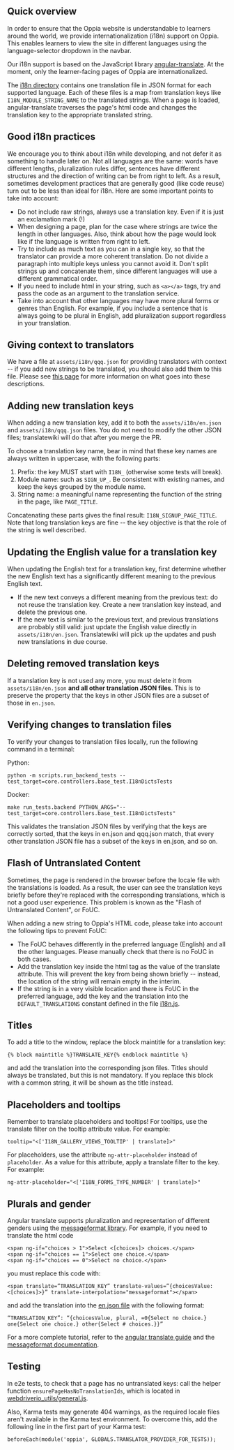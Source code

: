 ## Quick overview

In order to ensure that the Oppia website is understandable to learners around the world, we provide internationalization (i18n) support on Oppia. This enables learners to view the site in different languages using the language-selector dropdown in the navbar.

Our i18n support is based on the JavaScript library [angular-translate](https://angular-translate.github.io/). At the moment, only the learner-facing pages of Oppia are internationalized.

The [i18n directory](https://github.com/oppia/oppia/tree/develop/assets/i18n) contains one translation file in JSON format for each supported language. Each of these files is a map from translation keys like `I18N_MODULE_STRING_NAME` to the translated strings. When a page is loaded, angular-translate traverses the page's html code and changes the translation key to the appropriate translated string.

## Good i18n practices

We encourage you to think about i18n while developing, and not defer it as something to handle later on. Not all languages are the same: words have different lengths, pluralization rules differ, sentences have different structures and the direction of writing can be from right to left. As a result, sometimes development practices that are generally good (like code reuse) turn out to be less than ideal for i18n. Here are some important points to take into account:
- Do not include raw strings, always use a translation key. Even if it is just an exclamation mark (!)
- When designing a page, plan for the case where strings are twice the length in other languages. Also, think about how the page would look like if the language is written from right to left.
- Try to include as much text as you can in a single key, so that the translator can provide a more coherent translation. Do not divide a paragraph into multiple keys unless you cannot avoid it. Don't split strings up and concatenate them, since different languages will use a different grammatical order.
- If you need to include html in your string, such as `<a></a>` tags, try and pass the code as an argument to the translation service.
- Take into account that other languages may have more plural forms or genres than English. For example, if you include a sentence that is always going to be plural in English, add pluralization support regardless in your translation.

## Giving context to translators

We have a file at `assets/i18n/qqq.json` for providing translators with context -- if you add new strings to be translated, you should also add them to this file. Please see [this page](https://www.mediawiki.org/wiki/Localisation#Message_documentation) for more information on what goes into these descriptions.

## Adding new translation keys

When adding a new translation key, add it to both the `assets/i18n/en.json` and `assets/i18n/qqq.json` files. You do not need to modify the other JSON files; translatewiki will do that after you merge the PR.

To choose a translation key name, bear in mind that these key names are always written in uppercase, with the following parts:

1. Prefix: the key MUST start with `I18N_` (otherwise some tests will break).
2. Module name: such as `SIGN_UP_`. Be consistent with existing names, and keep the keys grouped by the module name.
3. String name: a meaningful name representing the function of the string in the page, like `PAGE_TITLE`.

Concatenating these parts gives the final result: `I18N_SIGNUP_PAGE_TITLE`. Note that long translation keys are fine -- the key objective is that the role of the string is well described.

## Updating the English value for a translation key

When updating the English text for a translation key, first determine whether the new English text has a significantly different meaning to the previous English text.

- If the new text conveys a different meaning from the previous text: do not reuse the translation key. Create a new translation key instead, and delete the previous one.
- If the new text is similar to the previous text, and previous translations are probably still valid: just update the English value directly in `assets/i18n/en.json`. Translatewiki will pick up the updates and push new translations in due course.

## Deleting removed translation keys

If a translation key is not used any more, you must delete it from `assets/i18n/en.json` **and all other translation JSON files**. This is to preserve the property that the keys in other JSON files are a subset of those in `en.json`.

## Verifying changes to translation files

To verify your changes to translation files locally, run the following command in a terminal:

Python:
```
python -m scripts.run_backend_tests --test_target=core.controllers.base_test.I18nDictsTests
```

Docker:
```
make run_tests.backend PYTHON_ARGS="--test_target=core.controllers.base_test.I18nDictsTests"
```

This validates the translation JSON files by verifying that the keys are correctly sorted, that the keys in en.json and qqq.json match, that every other translation JSON file has a subset of the keys in en.json, and so on.


## Flash of Untranslated Content

Sometimes, the page is rendered in the browser before the locale file with the translations is loaded. As a result, the user can see the translation keys briefly before they're replaced with the corresponding translations, which is not a good user experience. This problem is known as the "Flash of Untranslated Content", or FoUC.

When adding a new string to Oppia's HTML code, please take into account the following tips to prevent FoUC:
- The FoUC behaves differently in the preferred language (English) and all the other languages. Please manually check that there is no FoUC in both cases.
- Add the translation key inside the html tag as the value of the translate attribute. This will prevent the key from being shown briefly -- instead, the location of the string will remain empty in the interim.
- If the string is in a very visible location and there is FoUC in the preferred language, add the key and the translation into the `DEFAULT_TRANSLATIONS` constant defined in the file [i18n.js](https://github.com/oppia/oppia/blob/develop/core/templates/i18n.js).

## Titles

To add a title to the window, replace the block maintitle for a translation key:

    {% block maintitle %}TRANSLATE_KEY{% endblock maintitle %}

and add the translation into the corresponding json files. Titles should always be translated, but this is not mandatory. If you replace this block with a common string, it will be shown as the title instead.

## Placeholders and tooltips

Remember to translate placeholders and tooltips! For tooltips, use the translate filter on the tooltip attribute value. For example:

    tooltip="<['I18N_GALLERY_VIEWS_TOOLTIP' | translate]>"

For placeholders, use the attribute `ng-attr-placeholder` instead of `placeholder`. As a value for this attribute, apply a translate filter to the key. For example:

    ng-attr-placeholder="<['I18N_FORMS_TYPE_NUMBER' | translate]>"

## Plurals and gender

Angular translate supports pluralization and representation of different genders using the [messageformat library](https://github.com/SlexAxton/messageformat.js/). For example, if you need to translate the html code

    <span ng-if="choices > 1">Select <[choices]> choices.</span>
    <span ng-if="choices == 1">Select one choice.</span>
    <span ng-if="choices == 0">Select no choice.</span>

you must replace this code with:

    <span translate=”TRANSLATION_KEY” translate-values=”{choicesValue:<[choices]>}” translate-interpolation="messageformat"></span>

and add the translation into the [en.json file](https://github.com/oppia/oppia/blob/develop/assets/i18n/en.json) with the following format:

    “TRANSLATION_KEY”: “{choicesValue, plural, =0{Select no choice.} one{Select one choice.} other{Select # choices.}}”

For a more complete tutorial, refer to the [angular translate guide](http://angular-translate.github.io/docs/#/guide/14_pluralization) and the [messageformat documentation](https://github.com/SlexAxton/messageformat.js/).

## Testing

In e2e tests, to check that a page has no untranslated keys: call the helper function  `ensurePageHasNoTranslationIds`, which is located in [webdriverio_utils/general.js](https://github.com/oppia/oppia/blob/develop/core/tests/webdriverio_utils/general.js).

Also, Karma tests may generate 404 warnings, as the required locale files aren't available in the Karma test environment. To overcome this, add the following line in the first part of your Karma test:

    beforeEach(module('oppia', GLOBALS.TRANSLATOR_PROVIDER_FOR_TESTS));
